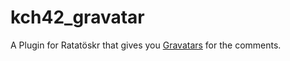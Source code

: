 kch42_gravatar
==============

A Plugin for Ratatöskr that gives you [Gravatars](http://de.gravatar.com) for the comments.